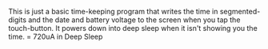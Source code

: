 This is just a basic time-keeping program that writes the time in segmented-digits and the date and battery voltage to the screen when you tap the touch-button. It powers down into deep sleep when it isn't showing you the time. = 720uA in Deep Sleep
